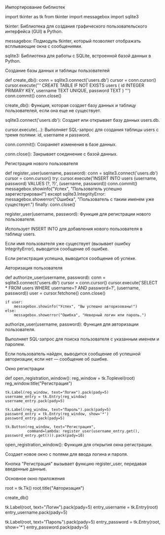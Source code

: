 Импортирование библиотек

import tkinter as tk
from tkinter import messagebox
import sqlite3


 tkinter: Библиотека для создания графического пользовательского интерфейса (GUI) в Python.

 messagebox: Подмодуль tkinter, который позволяет отображать всплывающие окна с сообщениями.

 sqlite3: Библиотека для работы с SQLite, встроенной базой данных в Python.

Создание базы данных и таблицы пользователей

def create_db():
    conn = sqlite3.connect('users.db')
    cursor = conn.cursor()
    cursor.execute('''
        CREATE TABLE IF NOT EXISTS users (
            id INTEGER PRIMARY KEY,
            username TEXT UNIQUE,
            password TEXT
        )
    ''')
    conn.commit()
    conn.close()


 create_db(): Функция, которая создает базу данных и таблицу пользователей, если она еще не существует.

   sqlite3.connect('users.db'): Создает или открывает базу данных users.db.

   cursor.execute(...): Выполняет SQL-запрос для создания таблицы users с тремя полями: id, username и password.

   conn.commit(): Сохраняет изменения в базе данных.

   conn.close(): Закрывает соединение с базой данных.

Регистрация нового пользователя

def register_user(username, password):
    conn = sqlite3.connect('users.db')
    cursor = conn.cursor()
    try:
        cursor.execute('INSERT INTO users (username, password) VALUES (?, ?)', (username, password))
        conn.commit()
        messagebox.showinfo("Успех", "Пользователь успешно зарегистрирован!")
    except sqlite3.IntegrityError:
        messagebox.showerror("Ошибка", "Пользователь с таким именем уже существует.")
    finally:
        conn.close()


 register_user(username, password): Функция для регистрации нового пользователя.

   Использует INSERT INTO для добавления нового пользователя в таблицу users.

   Если имя пользователя уже существует (вызывает ошибку IntegrityError), выводится сообщение об ошибке.

   Если регистрация успешна, выводится сообщение об успехе.

Авторизация пользователя

def authorize_user(username, password):
    conn = sqlite3.connect('users.db')
    cursor = conn.cursor()
    cursor.execute('SELECT * FROM users WHERE username=? AND password=?', (username, password))
    user = cursor.fetchone()
    conn.close()

    if user:
        messagebox.showinfo("Успех", "Вы успешно авторизованы!")
    else:
        messagebox.showerror("Ошибка", "Неверный логин или пароль.")


 authorize_user(username, password): Функция для авторизации пользователя.

   Выполняет SQL-запрос для поиска пользователя с указанным именем и паролем.

   Если пользователь найден, выводится сообщение об успешной авторизации; если нет — сообщение об ошибке.

Окно регистрации

def open_registration_window():
    reg_window = tk.Toplevel(root)
    reg_window.title("Регистрация")

    tk.Label(reg_window, text="Логин").pack(pady=5)
    username_entry = tk.Entry(reg_window)
    username_entry.pack(pady=5)

    tk.Label(reg_window, text="Пароль").pack(pady=5)
    password_entry = tk.Entry(reg_window, show='*')
    password_entry.pack(pady=5)

    tk.Button(reg_window, text="Регистрация",
              command=lambda: register_user(username_entry.get(), password_entry.get())).pack(pady=10)


 open_registration_window(): Функция для открытия окна регистрации.

   Создает новое окно с полями для ввода логина и пароля.

   Кнопка "Регистрация" вызывает функцию register_user, передавая введенные данные.

Основное окно приложения

root = tk.Tk()
root.title("Авторизация")

create_db()

tk.Label(root, text="Логин").pack(pady=5)
entry_username = tk.Entry(root)
entry_username.pack(pady=5)

tk.Label(root, text="Пароль").pack(pady=5)
entry_password = tk.Entry(root, show='*')
entry_password.pack(pady=5)
